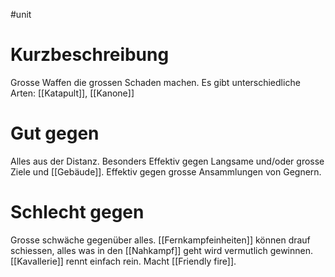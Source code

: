#unit
# Kurzbeschreibung
Grosse Waffen die grossen Schaden machen.
Es gibt unterschiedliche Arten: [[Katapult]], [[Kanone]]
# Gut gegen
Alles aus der Distanz.
Besonders Effektiv gegen Langsame und/oder grosse Ziele und [[Gebäude]].
Effektiv gegen grosse Ansammlungen von Gegnern.
# Schlecht gegen
Grosse schwäche gegenüber alles.
[[Fernkampfeinheiten]] können drauf schiessen, alles was in den [[Nahkampf]] geht wird vermutlich gewinnen.
[[Kavallerie]] rennt einfach rein.
Macht [[Friendly fire]].